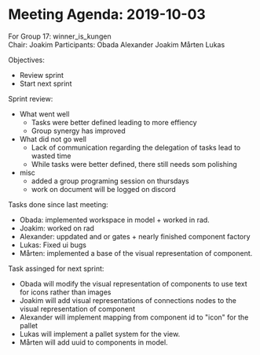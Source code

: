 # Meeting Agenda: 2019-10-03
For Group 17: winner_is_kungen  
Chair: Joakim
Participants: Obada Alexander Joakim Mårten Lukas

Objectives:
* Review sprint
* Start next sprint

Sprint review:
* What went well
  * Tasks were better defined leading to more effiency
  * Group synergy has improved
* What did not go well
  * Lack of communication regarding the delegation of tasks lead to wasted time
  * While tasks were better defined, there still needs som polishing
* misc
  * added a group programing session on thursdays
  * work on document will be logged on discord
  
Tasks done since last meeting:
* Obada: implemented workspace in model + worked in rad.
* Joakim: worked on rad
* Alexander: uppdated and or gates + nearly finished component factory
* Lukas: Fixed ui bugs
* Mårten: implemented a base of the visual representation of component.
  
Task assinged for next sprint:
* Obada will modify the visual representation of components to use text for icons rather than images
* Joakim will add visual representations of connections nodes to the visual representation of component
* Alexander will implement mapping from component id to "icon" for the pallet
* Lukas will implement a pallet system for the view.
* Mårten will add uuid to components in model.

